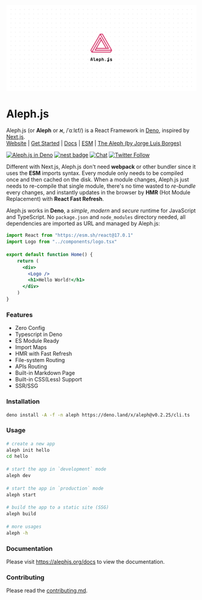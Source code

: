 ![Aleph Poster](./design/poster.svg)

# Aleph.js

Aleph.js (or **Aleph** or **א**, /ˈɑːlɛf/) is a React Framework in [Deno](https://deno.land), inspired by [Next.js](https://nextjs.org).
<br>
[Website](https://alephjs.org) | [Get Started](https://alephjs.org/docs/get-started)  | [Docs](https://alephjs.org/docs) | [ESM](https://esm.sh) | [The Aleph  (by Jorge Luis Borges)](http://www.phinnweb.org/links/literature/borges/aleph.html)

[![Aleph.js in Deno](https://github.com/alephjs/aleph.js/workflows/Aleph.js%20in%20Deno/badge.svg)](https://github.com/alephjs/aleph.js/actions?query=workflow%3A%22Aleph.js+in+Deno%22)
[![nest badge](https://nest.land/badge.svg)](https://nest.land/package/aleph)
[![Chat](https://img.shields.io/discord/775256646821085215?color=%23008181&label=Chat&labelColor=%23111&logo=discord&logoColor=%23aaaaaa)](https://discord.gg/pWGdS7sAqD)
[![Twitter Follow](https://img.shields.io/twitter/follow/alephjs?style=social)](https://twitter.com/intent/follow?screen_name=alephjs)

Different with Next.js, Aleph.js don't need **webpack** or other bundler since it uses the **ESM** imports syntax. Every module only needs to be compiled once and then cached on the disk. When a module changes, Aleph.js just needs to re-compile that single module, there's no time wasted to *re-bundle* every changes, and instantly updates in the browser by **HMR** (Hot Module Replacement) with **React Fast Refresh**.

Aleph.js works in **Deno**, a *simple*, *modern* and *secure* runtime for JavaScript and TypeScript. No `package.json` and `node_modules` directory needed, all dependencies are imported as URL and managed by Aleph.js:

```jsx
import React from "https://esm.sh/react@17.0.1"
import Logo from "../components/logo.tsx"

export default function Home() {
    return (
      <div>
        <Logo />
        <h1>Hello World!</h1>
      </div>
    )
}
```

### Features
- Zero Config
- Typescript in Deno
- ES Module Ready
- Import Maps
- HMR with Fast Refresh
- File-system Routing
- APIs Routing
- Built-in Markdown Page
- Built-in CSS(Less) Support
- SSR/SSG

### Installation
```bash
deno install -A -f -n aleph https://deno.land/x/aleph@v0.2.25/cli.ts
```

### Usage
```bash
# create a new app
aleph init hello
cd hello

# start the app in `development` mode
aleph dev

# start the app in `production` mode
aleph start

# build the app to a static site (SSG)
aleph build

# more usages
aleph -h
```

### Documentation
Please visit https://alephjs.org/docs to view the documentation.

### Contributing
Please read the [contributing.md](CONTRIBUTING.md).
